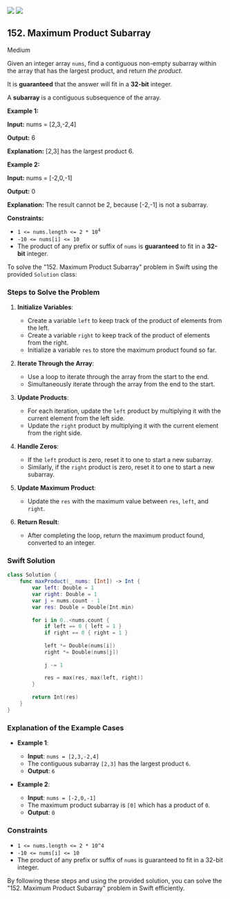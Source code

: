 [![](https://img.shields.io/github/stars/javadev/LeetCode-in-All?label=Stars&style=flat-square)](https://github.com/javadev/LeetCode-in-All)
[![](https://img.shields.io/github/forks/javadev/LeetCode-in-All?label=Fork%20me%20on%20GitHub%20&style=flat-square)](https://github.com/javadev/LeetCode-in-All/fork)

## 152\. Maximum Product Subarray

Medium

Given an integer array `nums`, find a contiguous non-empty subarray within the array that has the largest product, and return _the product_.

It is **guaranteed** that the answer will fit in a **32-bit** integer.

A **subarray** is a contiguous subsequence of the array.

**Example 1:**

**Input:** nums = [2,3,-2,4]

**Output:** 6

**Explanation:** [2,3] has the largest product 6. 

**Example 2:**

**Input:** nums = [-2,0,-1]

**Output:** 0

**Explanation:** The result cannot be 2, because [-2,-1] is not a subarray. 

**Constraints:**

*   <code>1 <= nums.length <= 2 * 10<sup>4</sup></code>
*   `-10 <= nums[i] <= 10`
*   The product of any prefix or suffix of `nums` is **guaranteed** to fit in a **32-bit** integer.

To solve the "152. Maximum Product Subarray" problem in Swift using the provided `Solution` class:

### Steps to Solve the Problem

1. **Initialize Variables**:
   - Create a variable `left` to keep track of the product of elements from the left.
   - Create a variable `right` to keep track of the product of elements from the right.
   - Initialize a variable `res` to store the maximum product found so far.

2. **Iterate Through the Array**:
   - Use a loop to iterate through the array from the start to the end.
   - Simultaneously iterate through the array from the end to the start.

3. **Update Products**:
   - For each iteration, update the `left` product by multiplying it with the current element from the left side.
   - Update the `right` product by multiplying it with the current element from the right side.

4. **Handle Zeros**:
   - If the `left` product is zero, reset it to one to start a new subarray.
   - Similarly, if the `right` product is zero, reset it to one to start a new subarray.

5. **Update Maximum Product**:
   - Update the `res` with the maximum value between `res`, `left`, and `right`.

6. **Return Result**:
   - After completing the loop, return the maximum product found, converted to an integer.

### Swift Solution

```swift
class Solution {
    func maxProduct(_ nums: [Int]) -> Int {
        var left: Double = 1
        var right: Double = 1
        var j = nums.count - 1
        var res: Double = Double(Int.min)
        
        for i in 0..<nums.count {
            if left == 0 { left = 1 }
            if right == 0 { right = 1 }
            
            left *= Double(nums[i])
            right *= Double(nums[j])
            
            j -= 1
            
            res = max(res, max(left, right))
        }
        
        return Int(res)
    }
}
```

### Explanation of the Example Cases

- **Example 1**:
  - **Input**: `nums = [2,3,-2,4]`
  - The contiguous subarray `[2,3]` has the largest product `6`.
  - **Output**: `6`

- **Example 2**:
  - **Input**: `nums = [-2,0,-1]`
  - The maximum product subarray is `[0]` which has a product of `0`.
  - **Output**: `0`

### Constraints

- `1 <= nums.length <= 2 * 10^4`
- `-10 <= nums[i] <= 10`
- The product of any prefix or suffix of `nums` is guaranteed to fit in a 32-bit integer.

By following these steps and using the provided solution, you can solve the "152. Maximum Product Subarray" problem in Swift efficiently.